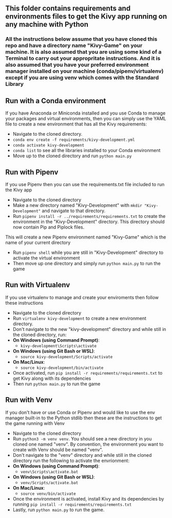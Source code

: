 ## This folder contains requirements and environments files to get the Kivy app running on any machine with Python

### All the instructions below assume that you have cloned this repo and have a directory name "Kivy-Game" on your machine. It is also assumed that you are using some kind of a Terminal to carry out your appropritate instructions. And it is also assumed that you have your preferred environment manager installed on your machine (conda/pipenv/virtualenv) except if you are using venv which comes with the Standard Library

## Run with a Conda environment
If you have Anaconda or Miniconda installed and you use Conda to manage your packages and virtual environments, then you can simply use the YAML file to create a new environment that has all the Kivy requirements:
* Navigate to the cloned directory.
* `conda env create -f requirements/kivy-development.yml`
* `conda activate kivy-development`
* `conda list` to see all the libraries installed to your Conda environment
* Move up to the cloned directory and run `python main.py`


## Run with Pipenv
If you use Pipenv then you can use the requirements.txt file included to run the Kivy app
* Navigate to the cloned directory
* Make a new directory named "Kivy-Development" with `mkdir "Kivy-Development"` and navigate to that directory.
* Run `pipenv install -r ../requirements/requirements.txt` to create the environment in the "Kivy-Development" directory. This directory should now contain Pip and Piplock files.

This will create a new Pipenv environment named "Kivy-Game" which is the name of your current directory
* Run `pipenv shell` while you are still in "Kivy-Development" directory to activate the virtual environment
* Then move up one directory and simply run `python main.py` to run the game


## Run with Virtualenv
If you use virtualenv to manage and create your enviroments then follow these instructions
* Navigate to the cloned directory
* Run `virtualenv kivy-development` to create a new environment directory. 
* Don't navigate to the new "kivy-development" directory and while still in the cloned directory, run:
* **On Windows (using Command Prompt)**:
  * `kivy-development\Scripts\activate`
* **On Windows (using Git Bash or WSL)**:
  * `source kivy-development/Scripts/activate`
* **On Mac/Linux**:
  * `source kivy-development/bin/activate`
* Once activated, run `pip install -r requirements/requirements.txt` to get Kivy along with its dependencies
* Then run `python main.py` to run the game


## Run with Venv
If you don't have or use Conda or Pipenv and would like to use the env manager built-in to the Python stdlib then these are the instructions to get the game running with Venv
* Navigate to the cloned directory
* Run `python3 -m venv venv`. You should see a new directory in you cloned one named "venv". By convention, the environment you want to create with Venv should be named "venv".
* Don't navigate to the "venv" directory and while still in the cloned directory run the following to activate the envrionment:
* **On Windows (using Command Prompt)**:
  * `venv\Scripts\activate.bat`
* **On Windows (using Git Bash or WSL)**:
  * `venv/Scripts/activate.bat`
* **On Mac/Linux**:
  * `source venv/bin/activate`
* Once the environment is activated, install Kivy and its dependencies by running `pip install -r requirements/requirements.txt`
* Lastly, run `python main.py` to run the game.
